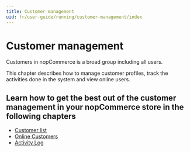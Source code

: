 ```yaml
---
title: Customer management
uid: fr/user-guide/running/customer-management/index
---
```


# Customer management

Customers in nopCommerce is a broad group including all users.

This chapter describes how to manage customer profiles, track the activities done in the system and view online users.

## Learn how to get the best out of the customer management in your nopCommerce store in the following chapters

* [Customer list](xref:fr/user-guide/running/customer-management/customer-list)
* [Online Customers](xref:fr/user-guide/running/customer-management/online-customers)
* [Activity Log](xref:fr/user-guide/running/customer-management/activity-log)